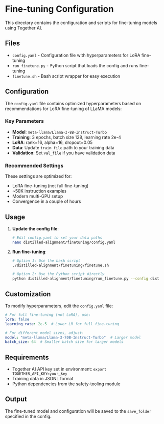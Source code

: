 # Fine-tuning Configuration

This directory contains the configuration and scripts for fine-tuning models using Together AI.

## Files

- `config.yaml` - Configuration file with hyperparameters for LoRA fine-tuning
- `run_finetune.py` - Python script that loads the config and runs fine-tuning
- `finetune.sh` - Bash script wrapper for easy execution

## Configuration

The `config.yaml` file contains optimized hyperparameters based on recommendations for LoRA fine-tuning of LLaMA models:

### Key Parameters

- **Model**: `meta-llama/Llama-3-8B-Instruct-Turbo`
- **Training**: 3 epochs, batch size 128, learning rate 2e-4
- **LoRA**: rank=16, alpha=16, dropout=0.05
- **Data**: Update `train_file` path to your training data
- **Validation**: Set `val_file` if you have validation data

### Recommended Settings

These settings are optimized for:
- LoRA fine-tuning (not full fine-tuning)
- ~50K instruction examples
- Modern multi-GPU setup
- Convergence in a couple of hours

## Usage

1. **Update the config file**:
   ```bash
   # Edit config.yaml to set your data paths
   nano distilled-alignment/finetuning/config.yaml
   ```

2. **Run fine-tuning**:
   ```bash
   # Option 1: Use the bash script
   ./distilled-alignment/finetuning/finetune.sh
   
   # Option 2: Use the Python script directly
   python distilled-alignment/finetuning/run_finetune.py --config distilled-alignment/finetuning/config.yaml
   ```

## Customization

To modify hyperparameters, edit the `config.yaml` file:

```yaml
# For full fine-tuning (not LoRA), use:
lora: false
learning_rate: 2e-5  # Lower LR for full fine-tuning

# For different model sizes, adjust:
model: "meta-llama/Llama-3-70B-Instruct-Turbo"  # Larger model
batch_size: 64  # Smaller batch size for larger models
```

## Requirements

- Together AI API key set in environment: `export TOGETHER_API_KEY=your_key`
- Training data in JSONL format
- Python dependencies from the safety-tooling module

## Output

The fine-tuned model and configuration will be saved to the `save_folder` specified in the config. 